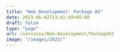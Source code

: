```yaml
---
title: "Web Development: Package 03"
date: 2023-06-02T23:41:49+05:00
draft: false
type: "page"
url: /services/Web-Development/Package03
image: "/images/2023/"
---
```

